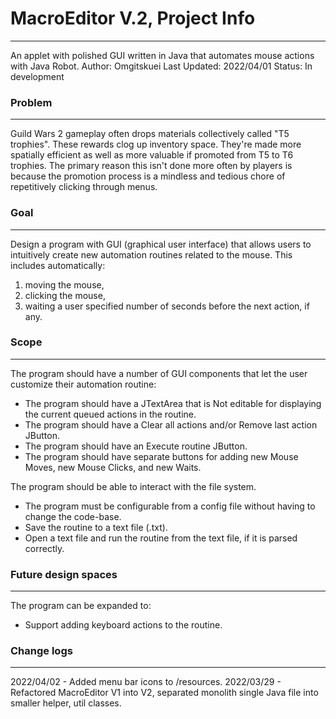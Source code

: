 # MacroEditor V.2, Project Info
---
An applet with polished GUI written in Java that automates mouse actions with Java Robot.
Author: Omgitskuei
Last Updated: 2022/04/01
Status: In development

### Problem
---
Guild Wars 2 gameplay often drops materials collectively called "T5 trophies". These rewards clog
up inventory space. They're made more spatially efficient as well as more valuable if
promoted from T5 to T6 trophies. The primary reason this isn't done more often by
players is because the promotion process is a mindless and tedious chore of repetitively clicking
through menus.

### Goal
---
Design a program with GUI (graphical user interface) that allows users to intuitively
create new automation routines related to the mouse. 
This includes automatically:
1) moving the mouse, 
2) clicking the mouse, 
3) waiting a user specified number of seconds before the next action, if any.

### Scope
---
The program should have a number of GUI components that let the user customize their automation routine:
- The program should have a JTextArea that is Not editable for displaying the current 
queued actions in the routine.
- The program should have a Clear all actions and/or Remove last action JButton.
- The program should have an Execute routine JButton.
- The program should have separate buttons for adding new Mouse Moves, new Mouse Clicks, and new Waits.

The program should be able to interact with the file system.
- The program must be configurable from a config file without having to change the code-base.
- Save the routine to a text file (.txt).
- Open a text file and run the routine from the text file, if it is parsed correctly.

### Future design spaces
---
The program can be expanded to:
- Support adding keyboard actions to the routine.

### Change logs
---
2022/04/02 - Added menu bar icons to /resources.
2022/03/29 - Refactored MacroEditor V1 into V2, separated monolith single Java file into smaller helper, util classes.
